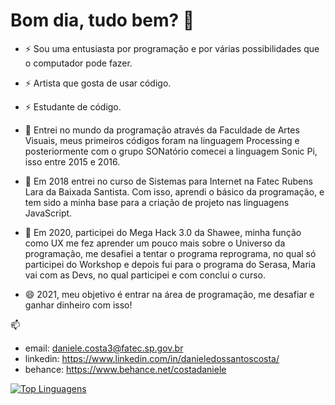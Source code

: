 # Bom dia, tudo bem? 👋

- ⚡ Sou uma entusiasta por programação e por várias possibilidades que o computador pode fazer.

- ⚡ Artista que gosta de usar código.

- ⚡ Estudante de código. 

- 🌱 Entrei no mundo da programação através da Faculdade de Artes Visuais, meus primeiros códigos foram na linguagem Processing e posteriormente com o grupo SONatório comecei a linguagem Sonic Pi, isso entre 2015 e 2016.

- 💬 Em 2018 entrei no curso de Sistemas para Internet na Fatec Rubens Lara da Baixada Santista. Com isso, aprendi o básico da programação, e tem sido a minha base para a criação de projeto nas linguagens JavaScript.

- 💬 Em 2020, participei do Mega Hack 3.0 da Shawee, minha função como UX me fez aprender um pouco mais sobre o Universo da programação, me desafiei a tentar o programa reprograma, no qual só participei do Workshop e depois fui para o programa do Serasa, Maria vai com as Devs, no qual participei e com conclui o curso.

- 😄 2021, meu objetivo é entrar na área de programação, me desafiar e ganhar dinheiro com isso!

📫 

- email: daniele.costa3@fatec.sp.gov.br 
- linkedin: https://www.linkedin.com/in/danieledossantoscosta/ 
- behance: https://www.behance.net/costadaniele

<!--
**costadaniele/costadaniele** is a ✨ _special_ ✨ repository because its `README.md` (this file) appears on your GitHub profile.

Here are some ideas to get you started:

- 🔭 I’m currently working on ...
- 🌱 I’m currently learning ...
- 👯 I’m looking to collaborate on ...
- 🤔 I’m looking for help with ...
- 💬 Ask me about ...
- 📫 How to reach me: ...
- 😄 Pronouns: ...
- ⚡ Fun fact: ...
-->

[![Top Linguagens](https://github-readme-stats.vercel.app/api/top-langs/?username=costadaniele&layout=compact)](https://github.com/anuraghazra/github-readme-stats)
